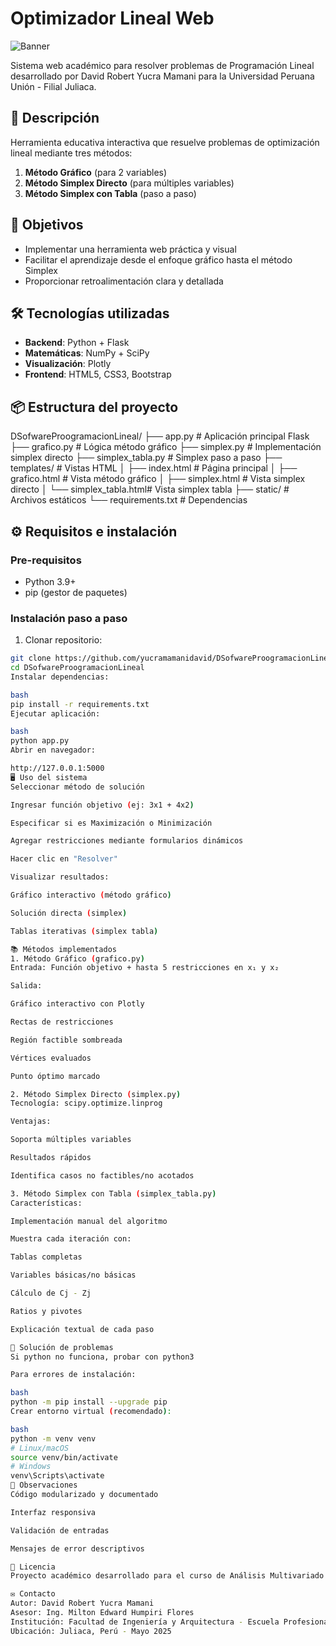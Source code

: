# Optimizador Lineal Web

![Banner](https://example.com/banner.jpg) <!-- Reemplazar con imagen real si existe -->

Sistema web académico para resolver problemas de Programación Lineal desarrollado por David Robert Yucra Mamani para la Universidad Peruana Unión - Filial Juliaca.

## 📌 Descripción

Herramienta educativa interactiva que resuelve problemas de optimización lineal mediante tres métodos:

1. **Método Gráfico** (para 2 variables)
2. **Método Simplex Directo** (para múltiples variables)
3. **Método Simplex con Tabla** (paso a paso)

## 🎯 Objetivos

- Implementar una herramienta web práctica y visual
- Facilitar el aprendizaje desde el enfoque gráfico hasta el método Simplex
- Proporcionar retroalimentación clara y detallada

## 🛠️ Tecnologías utilizadas

- **Backend**: Python + Flask
- **Matemáticas**: NumPy + SciPy
- **Visualización**: Plotly
- **Frontend**: HTML5, CSS3, Bootstrap

## 📦 Estructura del proyecto
DSofwareProogramacionLineal/
├── app.py # Aplicación principal Flask
├── grafico.py # Lógica método gráfico
├── simplex.py # Implementación simplex directo
├── simplex_tabla.py # Simplex paso a paso
├── templates/ # Vistas HTML
│ ├── index.html # Página principal
│ ├── grafico.html # Vista método gráfico
│ ├── simplex.html # Vista simplex directo
│ └── simplex_tabla.html# Vista simplex tabla
├── static/ # Archivos estáticos
└── requirements.txt # Dependencias


## ⚙️ Requisitos e instalación

### Pre-requisitos
- Python 3.9+
- pip (gestor de paquetes)

### Instalación paso a paso

1. Clonar repositorio:
```bash
git clone https://github.com/yucramamanidavid/DSofwareProogramacionLineal.git
cd DSofwareProogramacionLineal
Instalar dependencias:

bash
pip install -r requirements.txt
Ejecutar aplicación:

bash
python app.py
Abrir en navegador:

http://127.0.0.1:5000
🖥️ Uso del sistema
Seleccionar método de solución

Ingresar función objetivo (ej: 3x1 + 4x2)

Especificar si es Maximización o Minimización

Agregar restricciones mediante formularios dinámicos

Hacer clic en "Resolver"

Visualizar resultados:

Gráfico interactivo (método gráfico)

Solución directa (simplex)

Tablas iterativas (simplex tabla)

📚 Métodos implementados
1. Método Gráfico (grafico.py)
Entrada: Función objetivo + hasta 5 restricciones en x₁ y x₂

Salida:

Gráfico interactivo con Plotly

Rectas de restricciones

Región factible sombreada

Vértices evaluados

Punto óptimo marcado

2. Método Simplex Directo (simplex.py)
Tecnología: scipy.optimize.linprog

Ventajas:

Soporta múltiples variables

Resultados rápidos

Identifica casos no factibles/no acotados

3. Método Simplex con Tabla (simplex_tabla.py)
Características:

Implementación manual del algoritmo

Muestra cada iteración con:

Tablas completas

Variables básicas/no básicas

Cálculo de Cj - Zj

Ratios y pivotes

Explicación textual de cada paso

🚨 Solución de problemas
Si python no funciona, probar con python3

Para errores de instalación:

bash
python -m pip install --upgrade pip
Crear entorno virtual (recomendado):

bash
python -m venv venv
# Linux/macOS
source venv/bin/activate
# Windows
venv\Scripts\activate
📝 Observaciones
Código modularizado y documentado

Interfaz responsiva

Validación de entradas

Mensajes de error descriptivos

📜 Licencia
Proyecto académico desarrollado para el curso de Análisis Multivariado - Universidad Peruana Unión © 2025

✉️ Contacto
Autor: David Robert Yucra Mamani
Asesor: Ing. Milton Edward Humpiri Flores
Institución: Facultad de Ingeniería y Arquitectura - Escuela Profesional de Ingeniería de Sistemas
Ubicación: Juliaca, Perú - Mayo 2025
